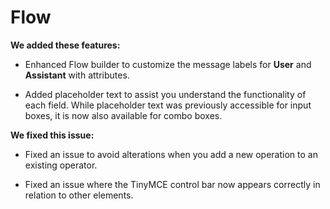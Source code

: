 # Flow 

<head>
  <meta name="guidename" content="Release Notes"/>
  <meta name="context" content="GUID-da2824af-bf56-403e-ab41-306d4a50763f"/>
</head>

**We added these features:** 

- Enhanced Flow builder to customize the message labels for **User** and **Assistant** with attributes.

- Added placeholder text to assist you understand the functionality of each field. While placeholder text was previously accessible for input boxes, it is now also available for combo boxes.


**We fixed this issue:**

- Fixed an issue to avoid alterations when you add a new operation to an existing operator.

- Fixed an issue where the TinyMCE control bar now appears correctly in relation to other elements.
